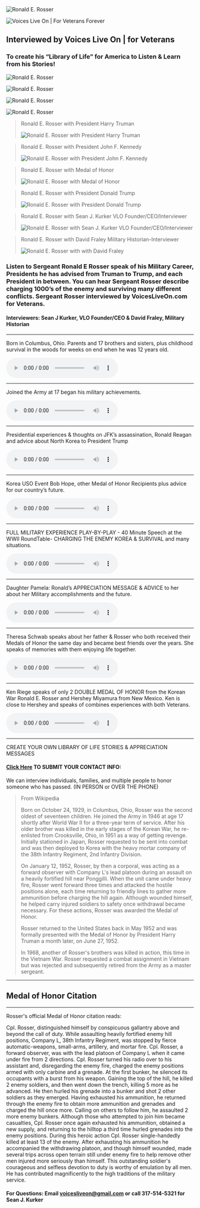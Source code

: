 <img alt="Ronald E. Rosser" src="/src/images/ronald-name.png" />

![Voices Live On | For Veterans Forever](/src/images/vlo-veterans.jpg "Voices Live on")

## Interviewed by Voices Live On | for Veterans

### To create his “Library of Life” for America to Listen & Learn from his Stories!


![Ronald E. Rosser](/src/images/ronald-1.png "Ronald E. Rosser")

![Ronald E. Rosser](/src/images/ronald-3.png "Ronald E. Rosser")

![Ronald E. Rosser](/src/images/ronald-2.png "Ronald E. Rosser")

![Ronald E. Rosser](/src/images/ronald-4.png "Ronald E. Rosser")

>Ronald E. Rosser with President Harry Truman
>
>![Ronald E. Rosser with President Harry Truman](/src/images/ronald-truman.jpg "Ronald E. Rosser with President Harry Truman")  


>Ronald E. Rosser with President John F. Kennedy
>
>![Ronald E. Rosser with President John F. Kennedy](/src/images/ronald-jfk.jpg "Ronald E. Rosser with President John F. Kennedy")


>Ronald E. Rosser with Medal of Honor
>
>![Ronald E. Rosser with Medal of Honor](/src/images/ronald-5.png "Ronald E. Rosser with Medal of Honor")


>Ronald E. Rosser with President Donald Trump
>
>![Ronald E. Rosser with President Donald Trump](/src/images/ronald-trump.jpg "Ronald E. Rosser with President Donald Trump")

>Ronald E. Rosser with Sean J. Kurker VLO Founder/CEO/Interviewer
>
>![Ronald E. Rosser with Sean J. Kurker VLO Founder/CEO/Interviewer](/src/images/ronald-kurker.jpg "Ronald E. Rosser with with Sean J. Kurker")


>Ronald E. Rosser with David Fraley Military Historian-Interviewer
>
>![Ronald E. Rosser with with David Fraley](/src/images/ronald-fraley.jpg "Ronald E. Rosser with with David Fraley")

### Listen to Sergeant Ronald E Rosser speak of his Military Career, Presidents he has advised from Truman to Trump,  and each President in between. You can hear Sergeant Rosser describe charging 1000’s of the enemy and surviving many different conflicts.  Sergeant Rosser interviewed by  VoicesLiveOn.com for Veterans.

#### Interviewers: Sean J Kurker, VLO Founder/CEO & David Fraley, Military Historian

***

Born in Columbus, Ohio. Parents and 17 brothers and sisters, plus childhood survival in the woods for weeks on end when he was 12 years old.

<audio controls src="https://s3.us-east-2.amazonaws.com/voicesliveon/Ronald+Rosser+Medal+of+Honor+Korean+War+1952+Veteran+%26+American+Hero+/4+mins+22+sec+Ronald+E+Rosser+beginning+of+Life+Columbus+Oh+Parents+John+Milton+Edeth+Marie+Rosser+17+siblings+would+escape+to+the+woods+for+weeks+and+survive+grade+school+and+high+school+Crooksville+Roseville+join+army+17+See+the+World.MP3"></audio>  

***

Joined the Army at 17 began his military achievements.

<audio controls src="https://s3.us-east-2.amazonaws.com/voicesliveon/Ronald+Rosser+Medal+of+Honor+Korean+War+1952+Veteran+%26+American+Hero+/11+min+33+secs+Ronald+E+Rosser+Sergeant+Joined+US+army+age+17+Air+Borne+motivation+Fort+Cambell+101st+Airborne+82nd+Air+borne+187th+Occupation+of+Japan+Instructor+at+Jump+School+Norman+Schwarzkopf+1956+Colin+Powell+Bob+Howard+Awards.MP3"></audio>  

***

Presidential experiences & thoughts on JFK’s assassination, Ronald Reagan and advice about North Korea to President Trump

<audio controls src="https://s3.us-east-2.amazonaws.com/voicesliveon/Ronald+Rosser+Medal+of+Honor+Korean+War+1952+Veteran+%26+American+Hero+/10+min+12+sec+Ronald+E+Rosser+Memories+with+Presidents+Since+Truman-+White+House+invites+John+F+Kennedy+day+before+assination+1+or+2+shooters+question+Regan+experiences++Advice+to+Trump+about+North+Korea+cant+trust+them.MP3"></audio>

***

Korea USO Event Bob Hope, other Medal of Honor Recipients plus advice for our country’s future.

<audio controls src="https://s3.us-east-2.amazonaws.com/voicesliveon/Ronald+Rosser+Medal+of+Honor+Korean+War+1952+Veteran+%26+American+Hero+/10+44+Ronald+E+Rosser+Medal+of+Honor+Korea-+David+Fraley+interviewer+Military+USO+Show+Korea+Bob+Hope+Sergeant+Alvin+York++has+met+ALL+Medal+of+Honor+recipients+Advice+for+our+Countrys+future++Not+being+a+hero+and+the+Tiger+face+off.MP3"></audio>

***

FULL MILITARY EXPERIENCE PLAY-BY-PLAY - 40 Minute Speech at the WWII RoundTable- CHARGING THE ENEMY KOREA & SURVIVAL and many situations.

<audio controls src="https://s3.us-east-2.amazonaws.com/voicesliveon/Ronald+Rosser+Medal+of+Honor+Korean+War+1952+Veteran+%26+American+Hero+/Story+of+charging+the+enemy+and+continued+to+advance+detail+after+detail+a+incredible+story+who+has+met+every+president+since+Truman"></audio>

***

Daughter Pamela: Ronald’s APPRECIATION MESSAGE & ADVICE to her about her Military accomplishments and the future.

<audio controls src="https://s3.us-east-2.amazonaws.com/voicesliveon/Ronald+Rosser+Medal+of+Honor+Korean+War+1952+Veteran+%26+American+Hero+/3+mins+Ronald+E+Rosser+Appreciation+about+Pamela+his+daughter++Air+Borne+and+how+great+she+is+and+Advice+for+her+future.MP3"></audio>

***

Theresa Schwab speaks about her father & Rosser who both received their Medals of Honor the same day and became best friends over the years. She speaks of memories with them enjoying life together.

<audio controls src="https://s3.us-east-2.amazonaws.com/voicesliveon/Ronald+Rosser+Medal+of+Honor+Korean+War+1952+Veteran+%26+American+Hero+/Theresa+Schwab+Jerry+Crumps+daughter+whose+father+received+the+Medal+of+Honor+with+Ronald+e+Rosser+and+speks+of+their+connection+and+experiences.MP3"></audio>

***

Ken Riege speaks of only 2 DOUBLE MEDAL OF HONOR from the Korean War Ronald E. Rosser and Hershey Miyamura from New Mexico. Ken is close to Hershey and speaks of combines experiences with both Veterans.

<audio controls src="https://s3.us-east-2.amazonaws.com/voicesliveon/Ronald+Rosser+Medal+of+Honor+Korean+War+1952+Veteran+%26+American+Hero+/Ken+Riege+speaks+of+Ronald+e+Rosser+and+Hershey+Miyamura+only+other+double+Medal+of+Honor+from+Korea+and+America+speaks+of+them+both.MP3"></audio>

***

CREATE YOUR OWN LIBRARY OF LIFE STORIES & APPRECIATION MESSAGES

#### [Click Here](https://docs.google.com/forms/d/e/1FAIpQLSeIDUyD1Abc3x1e2Nh5QEmcOKF73fejWjzGb_OTZfgg1k-LAw/viewform) TO SUBMIT YOUR CONTACT INFO:

We can interview individuals, families, and multiple people to honor someone who has passed. (IN PERSON or OVER THE PHONE)

>From Wikipedia
>
>Born on October 24, 1929, in Columbus, Ohio, Rosser was the second oldest of seventeen children. He joined the Army in 1946 at age 17 shortly after World War II for a three-year term of service. After his older brother was killed in the early stages of the Korean War, he re-enlisted from Crooksville, Ohio, in 1951 as a way of getting revenge. Initially stationed in Japan, Rosser requested to be sent into combat and was then deployed to Korea with the heavy mortar company of the 38th Infantry Regiment, 2nd Infantry Division.
>
>On January 12, 1952, Rosser, by then a corporal, was acting as a forward observer with Company L's lead platoon during an assault on a heavily fortified hill near Ponggilli. When the unit came under heavy fire, Rosser went forward three times and attacked the hostile positions alone, each time returning to friendly lines to gather more ammunition before charging the hill again. Although wounded himself, he helped carry injured soldiers to safety once withdrawal became necessary. For these actions, Rosser was awarded the Medal of Honor.
>
>Rosser returned to the United States back in May 1952 and was formally presented with the Medal of Honor by President Harry Truman a month later, on June 27, 1952.
>
>In 1968, another of Rosser's brothers was killed in action, this time in the Vietnam War. Rosser requested a combat assignment in Vietnam but was rejected and subsequently retired from the Army as a master sergeant.

***
## Medal of Honor Citation
***

Rosser's official Medal of Honor citation reads:

Cpl. Rosser, distinguished himself by conspicuous gallantry above and beyond the call of duty. While assaulting heavily fortified enemy hill positions, Company L, 38th Infantry Regiment, was stopped by fierce automatic-weapons, small-arms, artillery, and mortar fire. Cpl. Rosser, a forward observer, was with the lead platoon of Company L when it came under fire from 2 directions. Cpl. Rosser turned his radio over to his assistant and, disregarding the enemy fire, charged the enemy positions armed with only carbine and a grenade. At the first bunker, he silenced its occupants with a burst from his weapon. Gaining the top of the hill, he killed 2 enemy soldiers, and then went down the trench, killing 5 more as he advanced. He then hurled his grenade into a bunker and shot 2 other soldiers as they emerged. Having exhausted his ammunition, he returned through the enemy fire to obtain more ammunition and grenades and charged the hill once more. Calling on others to follow him, he assaulted 2 more enemy bunkers. Although those who attempted to join him became casualties, Cpl. Rosser once again exhausted his ammunition, obtained a new supply, and returning to the hilltop a third time hurled grenades into the enemy positions. During this heroic action Cpl. Rosser single-handedly killed at least 13 of the enemy. After exhausting his ammunition he accompanied the withdrawing platoon, and though himself wounded, made several trips across open terrain still under enemy fire to help remove other men injured more seriously than himself. This outstanding soldier's courageous and selfless devotion to duty is worthy of emulation by all men. He has contributed magnificently to the high traditions of the military service.

#### For Questions: Email voicesliveon@gmail.com  or call 317-514-5321 for Sean J. Kurker
